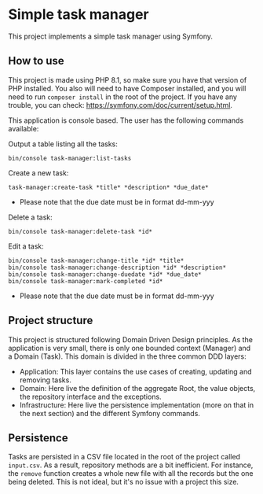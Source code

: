 # Simple task manager
This project implements a simple task manager using Symfony.

## How to use

This project is made using PHP 8.1, so make sure you have that version of PHP installed. You also will need to have Composer installed, and you will need to run `composer install` in the root of the project. If you have any trouble, you can check: https://symfony.com/doc/current/setup.html.

This application is console based. The user has the following commands available:

Output a table listing all the tasks:

    bin/console task-manager:list-tasks

Create a new task:

    task-manager:create-task *title* *description* *due_date*
* Please note that the due date must be in format dd-mm-yyy

Delete a task:

    bin/console task-manager:delete-task *id*
Edit a task:

    bin/console task-manager:change-title *id* *title*
    bin/console task-manager:change-description *id* *description*
    bin/console task-manager:change-duedate *id* *due_date*
    bin/console task-manager:mark-completed *id*

* Please note that the due date must be in format dd-mm-yyy

## Project structure
This project is structured following Domain Driven Design principles. As the application is very small, there is only one bounded context (Manager) and a Domain (Task). This domain is divided in the three common DDD layers:
* Application: This layer contains the use cases of creating, updating and removing tasks.
* Domain: Here live the definition of the aggregate Root, the value objects, the repository interface and the exceptions.
* Infrastructure: Here live the persistence implementation (more on that in the next section) and the different Symfony commands.

## Persistence
Tasks are persisted in a CSV file located in the root of the project called `input.csv`. As a result, repository methods are a bit inefficient. For instance, the `remove` function creates a whole new file with all the records but the one being deleted. This is not ideal, but it's no issue with a project this size.